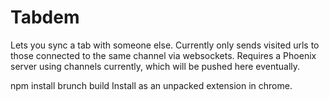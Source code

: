 # Tabdem

Lets you sync a tab with someone else. Currently only sends visited urls to those connected to the same channel via websockets. Requires a Phoenix server using channels currently, which will be pushed here eventually.

npm install
brunch build
Install as an unpacked extension in chrome.
